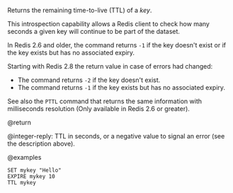 Returns the remaining time-to-live (TTL) of a _key_.

This introspection capability allows a Redis client to check how many seconds a given key will continue to be part of the dataset.

In Redis 2.6 and older, the command returns `-1` if the key doesn't exist or if the key exists but has no associated expiry.

Starting with Redis 2.8 the return value in case of errors had changed:

* The command returns `-2` if the key doesn't exist.
* The command returns `-1` if the key exists but has no associated expiry.

See also the `PTTL` command that returns the same information with milliseconds resolution (Only available in Redis 2.6 or greater).

@return

@integer-reply: TTL in seconds, or a negative value to signal an error (see the description above).

@examples

```cli
SET mykey "Hello"
EXPIRE mykey 10
TTL mykey
```

